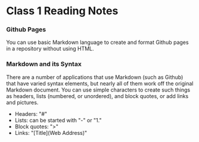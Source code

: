 # Class 1 Reading Notes

### Github Pages

You can use basic Markdown language to create and format Github pages in a repository without using HTML.  

### Markdown and its Syntax

There are a number of applications that use Markdown (such as Github) that have varied syntax elements, but nearly all of them work off the original Markdown document.
You can use simple characters to create such things as headers, lists (numbered, or unordered), and block quotes, or add links and pictures. 

- Headers: "#"
- Lists: can be started with "-" or "1."
- Block quotes: ">"
- Links: "[Title](Web Address)"
